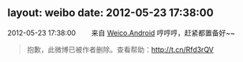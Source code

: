 layout: weibo
date: 2012-05-23 17:38:00
---
<meta name="referrer" content="no-referrer" />

2012-05-23 17:38:00  &nbsp;&nbsp;&nbsp;&nbsp;&nbsp;&nbsp; 来自 <a href="http://app.weibo.com/t/feed/l4RWD" rel="nofollow">Weico.Android</a>
哼哼哼，赶紧都置备好~~
>  抱歉，此微博已被作者删除。查看帮助：http://t.cn/Rfd3rQV
